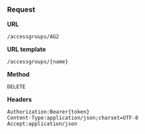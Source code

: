 ### Request

**URL**

`/accessgroups/AG2`

**URL template**

`/accessgroups/{name}`

**Method**

`DELETE`

**Headers**

`Authorization:Bearer{token}`  
`Content-Type:application/json;charset=UTF-8`  
`Accept:application/json`  
